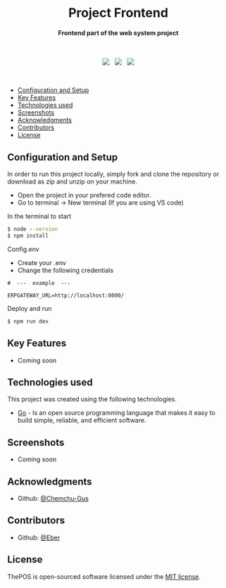 <h1 align ="center" > Project Frontend </h1>

<h4 align ="center"> Frontend part of the web system project </h4>

<br/>
<p align="center">
    <a href="https://github.com/ebercalderon/projectBackend">
      <img src="https://img.shields.io/badge/project-Back-blue" /></a> &#xa0; 
    <a href="https://github.com/ebercalderon/projectAnalytics">
      <img src="https://img.shields.io/badge/project-Analytics-blueviolet" /></a> &#xa0;
    <a href="https://github.com/ebercalderon/projectGateway">
      <img src="https://img.shields.io/badge/project-Gateway-blueviolet" /></a>
</p>
<br/>

  * [Configuration and Setup](#configuration-and-setup)
  * [Key Features](#key-features)
  * [Technologies used](#technologies-used)
  * [Screenshots](#screenshots)
  * [Acknowledgments](#acknowledgments)
  * [Contributors](#contributors)
  * [License](#license)


## Configuration and Setup

In order to run this project locally, simply fork and clone the repository or download as zip and unzip on your machine.

- Open the project in your prefered code editor.
- Go to terminal -> New terminal (If you are using VS code)

In the terminal to start

```cmd
$ node --version
$ npm install 
```

Config.env

- Create your .env
- Change the following credentials

```
#  ---  example  ---

ERPGATEWAY_URL=http://localhost:0000/
```

Deploy and run

```bash
$ npm run dev
```


##  Key Features

- Coming soon


##  Technologies used

This project was created using the following technologies.


- [Go](https://go.dev/) - Is an open source programming language that makes it easy to build simple, reliable, and efficient software.

 
##  Screenshots

- Coming soon


## Acknowledgments

- Github: [@Chemchu-Gus](https://github.com/Chemchu)


## Contributors

- Github: [@Eber](https://github.com/ebercalderon)


## License

ThePOS is open-sourced software licensed under the [MIT license](https://github.com/ebercalderon/projectAnalytics/blob/main/LICENSE).